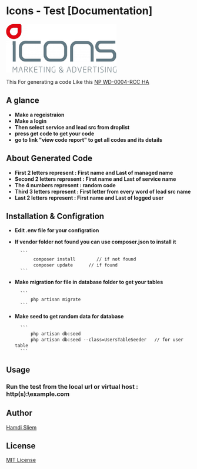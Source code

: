 # Icons - Test  [Documentation]

![Icons](public/imgs/ICONS.png)

This For generating a code Like this  [ NP WD-0004-RCC HA ](readme.md)


## A glance 

- **Make a regeistraion** 
- **Make a login**
- **Then select service and lead src from droplist**
- **press get code  to  get your  code**
- **go to link "view code report" to get all codes and its details**


## About Generated Code

- **First 2 letters represent : First name and Last of managed name** 
- **Second 2 letters represent : First name and Last of service name** 
- **The 4 numbers represent : random code**
- **Third 3 letters represent : First letter from every word of lead src name**
- **Last 2 letters represent : First name and Last of logged user**


## Installation & Configration

- **Edit  .env file for your configration** 
- **If vendor folder not found you can use composer.json to install it**

		```
			 composer install        // if not found
			 composer update      // if found
		```
- **Make migration for file in database folder to get your tables**

		```
			php artisan migrate
		```
- **Make seed to get random data for database**

		```
			php artisan db:seed
			php artisan db:seed --class=UsersTableSeeder   // for user table
		```


## Usage

### Run the test from the local url or virtual host : http(s):\\example.com


## Author

[Hamdi Sliem](https://github.com/Hamidoo-Sliem)


## License

[MIT License](LICENSE.md)
